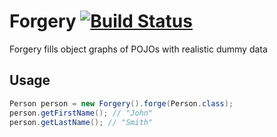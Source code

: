 Forgery [![Build Status](https://travis-ci.org/adaptive-logic/forgery.svg?branch=master)](https://travis-ci.org/adaptive-logic/forgery)
=======

Forgery fills object graphs of POJOs with realistic dummy data

Usage
-----

```java
Person person = new Forgery().forge(Person.class);
person.getFirstName(); // "John"
person.getLastName(); // "Smith"
```
